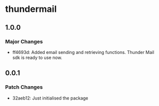 # thundermail

## 1.0.0

### Major Changes

- ff4693d: Added email sending and retrieving functions. Thunder Mail sdk is ready to use now.

## 0.0.1

### Patch Changes

- 32aeb12: Just initialised the package
